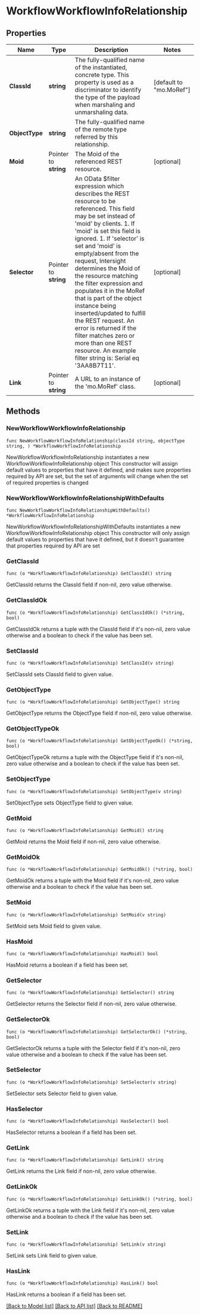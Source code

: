 # WorkflowWorkflowInfoRelationship

## Properties

Name | Type | Description | Notes
------------ | ------------- | ------------- | -------------
**ClassId** | **string** | The fully-qualified name of the instantiated, concrete type. This property is used as a discriminator to identify the type of the payload when marshaling and unmarshaling data. | [default to "mo.MoRef"]
**ObjectType** | **string** | The fully-qualified name of the remote type referred by this relationship. | 
**Moid** | Pointer to **string** | The Moid of the referenced REST resource. | [optional] 
**Selector** | Pointer to **string** | An OData $filter expression which describes the REST resource to be referenced. This field may be set instead of &#39;moid&#39; by clients. 1. If &#39;moid&#39; is set this field is ignored. 1. If &#39;selector&#39; is set and &#39;moid&#39; is empty/absent from the request, Intersight determines the Moid of the resource matching the filter expression and populates it in the MoRef that is part of the object instance being inserted/updated to fulfill the REST request. An error is returned if the filter matches zero or more than one REST resource. An example filter string is: Serial eq &#39;3AA8B7T11&#39;. | [optional] 
**Link** | Pointer to **string** | A URL to an instance of the &#39;mo.MoRef&#39; class. | [optional] 

## Methods

### NewWorkflowWorkflowInfoRelationship

`func NewWorkflowWorkflowInfoRelationship(classId string, objectType string, ) *WorkflowWorkflowInfoRelationship`

NewWorkflowWorkflowInfoRelationship instantiates a new WorkflowWorkflowInfoRelationship object
This constructor will assign default values to properties that have it defined,
and makes sure properties required by API are set, but the set of arguments
will change when the set of required properties is changed

### NewWorkflowWorkflowInfoRelationshipWithDefaults

`func NewWorkflowWorkflowInfoRelationshipWithDefaults() *WorkflowWorkflowInfoRelationship`

NewWorkflowWorkflowInfoRelationshipWithDefaults instantiates a new WorkflowWorkflowInfoRelationship object
This constructor will only assign default values to properties that have it defined,
but it doesn't guarantee that properties required by API are set

### GetClassId

`func (o *WorkflowWorkflowInfoRelationship) GetClassId() string`

GetClassId returns the ClassId field if non-nil, zero value otherwise.

### GetClassIdOk

`func (o *WorkflowWorkflowInfoRelationship) GetClassIdOk() (*string, bool)`

GetClassIdOk returns a tuple with the ClassId field if it's non-nil, zero value otherwise
and a boolean to check if the value has been set.

### SetClassId

`func (o *WorkflowWorkflowInfoRelationship) SetClassId(v string)`

SetClassId sets ClassId field to given value.


### GetObjectType

`func (o *WorkflowWorkflowInfoRelationship) GetObjectType() string`

GetObjectType returns the ObjectType field if non-nil, zero value otherwise.

### GetObjectTypeOk

`func (o *WorkflowWorkflowInfoRelationship) GetObjectTypeOk() (*string, bool)`

GetObjectTypeOk returns a tuple with the ObjectType field if it's non-nil, zero value otherwise
and a boolean to check if the value has been set.

### SetObjectType

`func (o *WorkflowWorkflowInfoRelationship) SetObjectType(v string)`

SetObjectType sets ObjectType field to given value.


### GetMoid

`func (o *WorkflowWorkflowInfoRelationship) GetMoid() string`

GetMoid returns the Moid field if non-nil, zero value otherwise.

### GetMoidOk

`func (o *WorkflowWorkflowInfoRelationship) GetMoidOk() (*string, bool)`

GetMoidOk returns a tuple with the Moid field if it's non-nil, zero value otherwise
and a boolean to check if the value has been set.

### SetMoid

`func (o *WorkflowWorkflowInfoRelationship) SetMoid(v string)`

SetMoid sets Moid field to given value.

### HasMoid

`func (o *WorkflowWorkflowInfoRelationship) HasMoid() bool`

HasMoid returns a boolean if a field has been set.

### GetSelector

`func (o *WorkflowWorkflowInfoRelationship) GetSelector() string`

GetSelector returns the Selector field if non-nil, zero value otherwise.

### GetSelectorOk

`func (o *WorkflowWorkflowInfoRelationship) GetSelectorOk() (*string, bool)`

GetSelectorOk returns a tuple with the Selector field if it's non-nil, zero value otherwise
and a boolean to check if the value has been set.

### SetSelector

`func (o *WorkflowWorkflowInfoRelationship) SetSelector(v string)`

SetSelector sets Selector field to given value.

### HasSelector

`func (o *WorkflowWorkflowInfoRelationship) HasSelector() bool`

HasSelector returns a boolean if a field has been set.

### GetLink

`func (o *WorkflowWorkflowInfoRelationship) GetLink() string`

GetLink returns the Link field if non-nil, zero value otherwise.

### GetLinkOk

`func (o *WorkflowWorkflowInfoRelationship) GetLinkOk() (*string, bool)`

GetLinkOk returns a tuple with the Link field if it's non-nil, zero value otherwise
and a boolean to check if the value has been set.

### SetLink

`func (o *WorkflowWorkflowInfoRelationship) SetLink(v string)`

SetLink sets Link field to given value.

### HasLink

`func (o *WorkflowWorkflowInfoRelationship) HasLink() bool`

HasLink returns a boolean if a field has been set.


[[Back to Model list]](../README.md#documentation-for-models) [[Back to API list]](../README.md#documentation-for-api-endpoints) [[Back to README]](../README.md)


